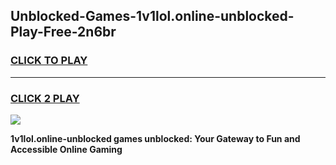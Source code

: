 
## Unblocked-Games-1v1lol.online-unblocked-Play-Free-2n6br
<h3>
<a href="https://premium76.site?title=1v1lol.online-unblocked&ref=21A">CLICK TO PLAY</a></h3>
<hr>

<h3>
<a href="https://premium76.site?title=1v1lol.online-unblocked&ref=21A">CLICK 2 PLAY</a>
  
</h3>

<a href="https://premium76.site?title=1v1lol.online-unblocked&ref=21A"><img src="https://clearcache.store/games.png"></a>


**1v1lol.online-unblocked games unblocked: Your Gateway to Fun and Accessible Online Gaming**
